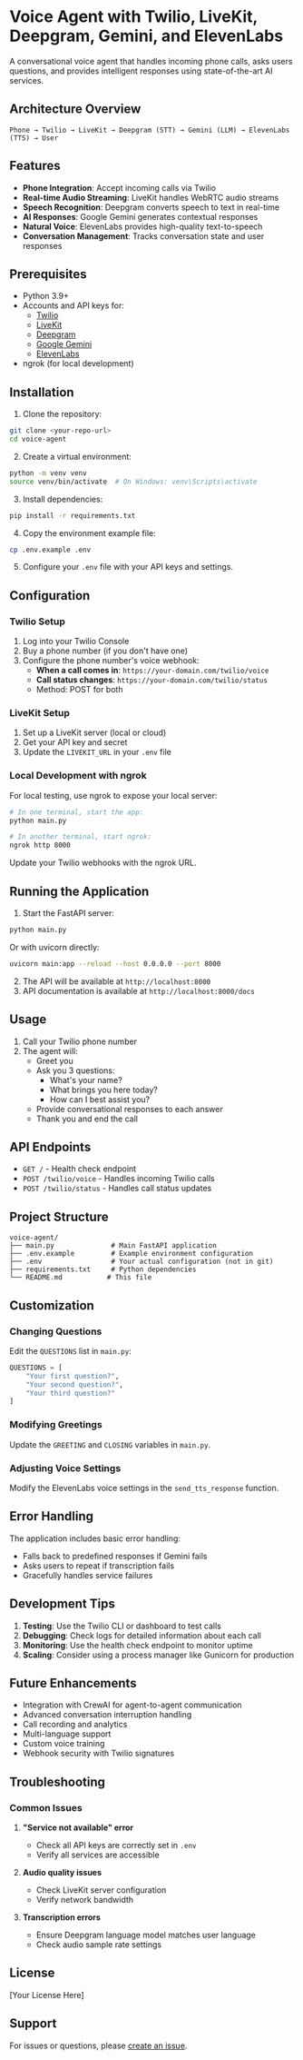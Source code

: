 # Voice Agent with Twilio, LiveKit, Deepgram, Gemini, and ElevenLabs

A conversational voice agent that handles incoming phone calls, asks users questions, and provides intelligent responses using state-of-the-art AI services.

## Architecture Overview

```
Phone → Twilio → LiveKit → Deepgram (STT) → Gemini (LLM) → ElevenLabs (TTS) → User
```

## Features

- **Phone Integration**: Accept incoming calls via Twilio
- **Real-time Audio Streaming**: LiveKit handles WebRTC audio streams
- **Speech Recognition**: Deepgram converts speech to text in real-time
- **AI Responses**: Google Gemini generates contextual responses
- **Natural Voice**: ElevenLabs provides high-quality text-to-speech
- **Conversation Management**: Tracks conversation state and user responses

## Prerequisites

- Python 3.9+
- Accounts and API keys for:
  - [Twilio](https://www.twilio.com/)
  - [LiveKit](https://livekit.io/)
  - [Deepgram](https://deepgram.com/)
  - [Google Gemini](https://ai.google.dev/)
  - [ElevenLabs](https://elevenlabs.io/)
- ngrok (for local development)

## Installation

1. Clone the repository:
```bash
git clone <your-repo-url>
cd voice-agent
```

2. Create a virtual environment:
```bash
python -m venv venv
source venv/bin/activate  # On Windows: venv\Scripts\activate
```

3. Install dependencies:
```bash
pip install -r requirements.txt
```

4. Copy the environment example file:
```bash
cp .env.example .env
```

5. Configure your `.env` file with your API keys and settings.

## Configuration

### Twilio Setup

1. Log into your Twilio Console
2. Buy a phone number (if you don't have one)
3. Configure the phone number's voice webhook:
   - **When a call comes in**: `https://your-domain.com/twilio/voice`
   - **Call status changes**: `https://your-domain.com/twilio/status`
   - Method: POST for both

### LiveKit Setup

1. Set up a LiveKit server (local or cloud)
2. Get your API key and secret
3. Update the `LIVEKIT_URL` in your `.env` file

### Local Development with ngrok

For local testing, use ngrok to expose your local server:

```bash
# In one terminal, start the app:
python main.py

# In another terminal, start ngrok:
ngrok http 8000
```

Update your Twilio webhooks with the ngrok URL.

## Running the Application

1. Start the FastAPI server:
```bash
python main.py
```

Or with uvicorn directly:
```bash
uvicorn main:app --reload --host 0.0.0.0 --port 8000
```

2. The API will be available at `http://localhost:8000`
3. API documentation is available at `http://localhost:8000/docs`

## Usage

1. Call your Twilio phone number
2. The agent will:
   - Greet you
   - Ask you 3 questions:
     - What's your name?
     - What brings you here today?
     - How can I best assist you?
   - Provide conversational responses to each answer
   - Thank you and end the call

## API Endpoints

- `GET /` - Health check endpoint
- `POST /twilio/voice` - Handles incoming Twilio calls
- `POST /twilio/status` - Handles call status updates

## Project Structure

```
voice-agent/
├── main.py              # Main FastAPI application
├── .env.example         # Example environment configuration
├── .env                 # Your actual configuration (not in git)
├── requirements.txt     # Python dependencies
└── README.md           # This file
```

## Customization

### Changing Questions

Edit the `QUESTIONS` list in `main.py`:

```python
QUESTIONS = [
    "Your first question?",
    "Your second question?",
    "Your third question?"
]
```

### Modifying Greetings

Update the `GREETING` and `CLOSING` variables in `main.py`.

### Adjusting Voice Settings

Modify the ElevenLabs voice settings in the `send_tts_response` function.

## Error Handling

The application includes basic error handling:
- Falls back to predefined responses if Gemini fails
- Asks users to repeat if transcription fails
- Gracefully handles service failures

## Development Tips

1. **Testing**: Use the Twilio CLI or dashboard to test calls
2. **Debugging**: Check logs for detailed information about each call
3. **Monitoring**: Use the health check endpoint to monitor uptime
4. **Scaling**: Consider using a process manager like Gunicorn for production

## Future Enhancements

- Integration with CrewAI for agent-to-agent communication
- Advanced conversation interruption handling
- Call recording and analytics
- Multi-language support
- Custom voice training
- Webhook security with Twilio signatures

## Troubleshooting

### Common Issues

1. **"Service not available" error**
   - Check all API keys are correctly set in `.env`
   - Verify all services are accessible

2. **Audio quality issues**
   - Check LiveKit server configuration
   - Verify network bandwidth

3. **Transcription errors**
   - Ensure Deepgram language model matches user language
   - Check audio sample rate settings

## License

[Your License Here]

## Support

For issues or questions, please [create an issue](your-repo-issues-url).